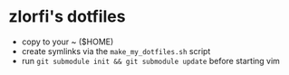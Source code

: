 zlorfi's dotfiles
=================

* copy to your ~ ($HOME)
* create symlinks via the `make_my_dotfiles.sh` script
* run ```git submodule init && git submodule update``` before starting vim
